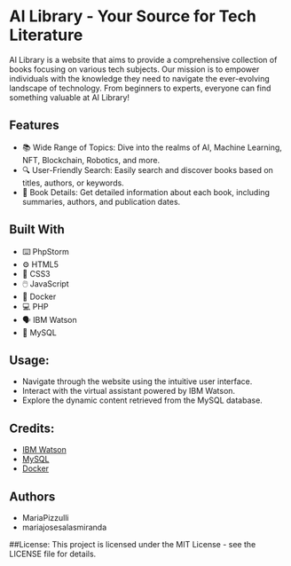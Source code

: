 # AI Library - Your Source for Tech Literature
AI Library is a website that aims to provide a comprehensive collection of books focusing on various tech subjects. Our mission is to empower individuals with the knowledge they need to navigate the ever-evolving landscape of technology. 
From beginners to experts, everyone can find something valuable at AI Library! 


## Features
+ 📚 Wide Range of Topics: Dive into the realms of AI, Machine Learning, NFT, Blockchain, Robotics, and more.
+ 🔍 User-Friendly Search: Easily search and discover books based on titles, authors, or keywords.
+ 📖 Book Details: Get detailed information about each book, including summaries, authors, and publication dates.


## Built With
+ ⌨️ PhpStorm
+ ⚙️ HTML5
+ 🎨 CSS3
+ 🖱️ JavaScript
+ 🐋 Docker
+ 💻 PHP
+ 🗣️ IBM Watson
+ 🐬 MySQL

## Usage:
+ Navigate through the website using the intuitive user interface.
+ Interact with the virtual assistant powered by IBM Watson.
+ Explore the dynamic content retrieved from the MySQL database.

## Credits:
+ [IBM Watson]([url](https://www.ibm.com/watson))
+ [MySQL]([url](https://www.mysql.com/))
+ [Docker]([url](https://www.docker.com/))

## Authors
+ MariaPizzulli
+ mariajosesalasmiranda

##License:
This project is licensed under the MIT License - see the LICENSE file for details.

